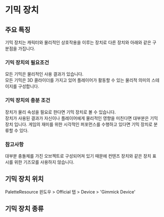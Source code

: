 # 기믹 장치


## 주요 특징

기믹 장치는 캐릭터와 물리적인 상호작용을 이루는 장치로 다른 장치와 아래와 같은 구분점을 가집니다.  


### 기믹 장치의 필요조건

모든 기믹은 물리적인 사용 결과가 있습니다.  
모든 기믹은 3D 콜라이더를 가지고 있어 플레이어가 활동할 수 있는 물리적 의미의 스테이지를 구성합니다.


### 기믹 장치의 충분 조건

장치가 물리 속성을 필요로 한다면 기믹 장치로 볼 수 있습니다.  
장치가 사용된 결과가 자신이나 플레이어에게 물리적인 영향을 미친다면 대부분은 기믹장치 입니다. 게임의 재미를 위한 시각적인 퍼포먼스를 수행하고 있다면 기믹 장치로 분류할 수 있다.


### 참고사항

대부분 충돌체를 가진 오브젝트로 구성되어져 있기 때문에 컨텐즈 장치와 같은 장치 표시를 위한 기즈모를 사용하지 않습니다.


## 기믹 장치 위치

PaletteResource 윈도우 > Official 탭 > Device > 'Gimmick Device'


## 기믹 장치 종류 

<toc/>